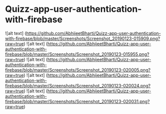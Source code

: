 # Quizz-app-user-authentication-with-firebase
![alt text] (https://github.com/AbhijeetBharti/Quizz-app-user-authentication-with-firebase/blob/master/Screenshots/Screenshot_20190123-015909.png?raw=true)
![alt text] (https://github.com/AbhijeetBharti/Quizz-app-user-authentication-with-firebase/blob/master/Screenshots/Screenshot_20190123-015955.png?raw=true)
![alt text] (https://github.com/AbhijeetBharti/Quizz-app-user-authentication-with-firebase/blob/master/Screenshots/Screenshot_20190123-020005.png?raw=true)
![alt text] (https://github.com/AbhijeetBharti/Quizz-app-user-authentication-with-firebase/blob/master/Screenshots/Screenshot_20190123-020024.png?raw=true)
![alt text] (https://github.com/AbhijeetBharti/Quizz-app-user-authentication-with-firebase/blob/master/Screenshots/Screenshot_20190123-020031.png?raw=true)
